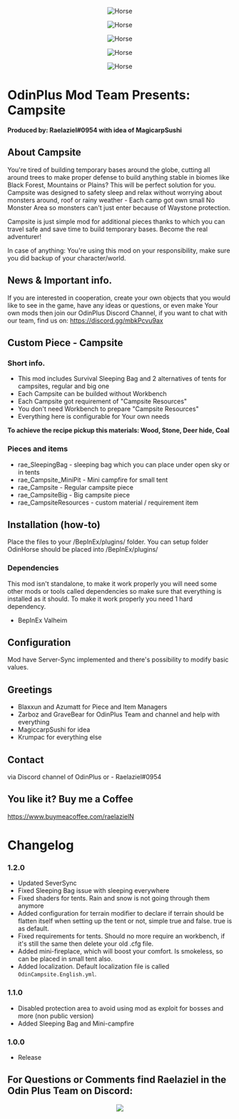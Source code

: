 <p align="center"><img src="https://i.imgur.com/DPUqxOG.png" alt="Horse"></p>
<p align="center"><img src="https://i.imgur.com/wRpO0Ra.png" alt="Horse"></p>
<p align="center"><img src="https://i.imgur.com/neXUrtP.png" alt="Horse"></p>
<p align="center"><img src="https://i.imgur.com/GFnFsU3.png" alt="Horse"></p>
<p align="center"><img src="https://i.imgur.com/ABk0H3n.png" alt="Horse"></p>

# OdinPlus Mod Team Presents: Campsite
**Produced by: Raelaziel#0954 with idea of MagicarpSushi**

## About Campsite

You're tired of building temporary bases around the globe, cutting all around trees to make proper defense to build anything stable in biomes like Black Forest, Mountains or Plains? This will be perfect solution for you. Campsite was designed to safety sleep and relax without worrying about monsters around, roof or rainy weather - Each camp got own small No Monster Area so monsters can't just enter because of Waystone protection.

Campsite is just simple mod for additional pieces thanks to which you can travel safe and save time to build temporary bases. Become the real adventurer!

In case of anything: You're using this mod on your responsibility, make sure you did backup of your character/world.

## News & Important info.

If you are interested in cooperation, create your own objects that you would like to see in the game, have any ideas or questions, or even make Your own mods then join our OdinPlus Discord Channel, if you want to chat with our team, find us on:
https://discord.gg/mbkPcvu9ax

## Custom Piece - Campsite

### Short info.

- This mod includes Survival Sleeping Bag and 2 alternatives of tents for campsites, regular and big one
- Each Campsite can be builded without Workbench
- Each Campsite got requirement of "Campsite Resources"
- You don't need Workbench to prepare "Campsite Resources"
- Everything here is configurable for Your own needs

<b>To achieve the recipe pickup this materials: Wood, Stone, Deer hide, Coal</b>

### Pieces and items

- rae_SleepingBag - sleeping bag which you can place under open sky or in tents
- rae_Campsite_MiniPit - Mini campfire for small tent
- rae_Campsite - Regular campsite piece
- rae_CampsiteBig - Big campsite piece
- rae_CampsiteResources - custom material / requirement item

## Installation (how-to)

Place the files to your /BepInEx/plugins/ folder.
You can setup folder OdinHorse should be placed into /BepInEx/plugins/

### Dependencies

This mod isn't standalone, to make it work properly you will need some other mods or tools called dependencies so make sure that everything is installed as it should. To make it work properly you need 1 hard dependency.

* BepInEx Valheim

## Configuration 

Mod have Server-Sync implemented and there's possibility to modify basic values.

## Greetings

* Blaxxun and Azumatt for Piece and Item Managers
* Zarboz and GraveBear for OdinPlus Team and channel and help with everything
* MagiccarpSushi for idea
* Krumpac for everything else

## Contact

via Discord channel of OdinPlus or - Raelaziel#0954

## You like it? Buy me a Coffee 
https://www.buymeacoffee.com/raelazielN

# Changelog

### 1.2.0
- Updated SeverSync
- Fixed Sleeping Bag issue with sleeping everywhere
- Fixed shaders for tents. Rain and snow is not going through them anymore
- Added configuration for terrain modifier to declare if terrain should be flatten itself when setting up the tent or not, simple true and false. true is as default.
- Fixed requirements for tents. Should no more require an workbench, if it's still the same then delete your old .cfg file.
- Added mini-fireplace, which will boost your comfort. Is smokeless, so can be placed in small tent also.
- Added localization. Default localization file is called `OdinCampsite.English.yml`.

### 1.1.0
- Disabled protection area to avoid using mod as exploit for bosses and more (non public version)
- Added Sleeping Bag and Mini-campfire

### 1.0.0
- Release

<p align="center"><h2>For Questions or Comments find Raelaziel in the Odin Plus Team on Discord:</h2></p>
<p align="center"><a href="https://discord.gg/mbkPcvu9ax"><img src="https://i.imgur.com/Ji3u63C.png"></a></p>